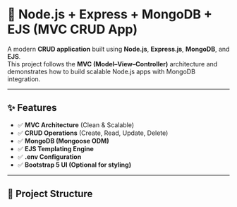 # 🚀 Node.js + Express + MongoDB + EJS (MVC CRUD App)

A modern **CRUD application** built using **Node.js**, **Express.js**, **MongoDB**, and **EJS**.  
This project follows the **MVC (Model–View–Controller)** architecture and demonstrates how to build scalable Node.js apps with MongoDB integration.

---

## ✨ Features
- ✅ **MVC Architecture** (Clean & Scalable)
- ✅ **CRUD Operations** (Create, Read, Update, Delete)
- ✅ **MongoDB (Mongoose ODM)**
- ✅ **EJS Templating Engine**
- ✅ **.env Configuration**
- ✅ **Bootstrap 5 UI (Optional for styling)**

---

## 📂 Project Structure
